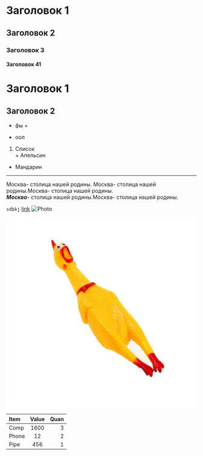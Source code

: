 # Заголовок 1
## Заголовок 2
### Заголовок 3
#### Заголовок 41
Заголовок 1
=
Заголовок 2
-
* фы
        + 
- оол
1. Список                               
        + Апельсин
+ Мандарин

***
Москва- столица нашей родины. Москва- столица нашей родины.Москва- столица нашей родины.  
***Москва***- столица нашей родины.Москва- столица нашей родины.

`sdbkj`
[link](htps://mail.ru)
![Photo](img/1.jpg)

[![Photo](img/2.jpeg)](htps://mail.ru)

Item    | Value | Quan
:-------- |:-----:| --------:
Comp | 1600 | 3
Phone | 12 |2
Pipe | 456 | 1
